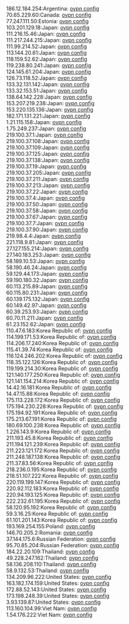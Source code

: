 186.12.184.254:Argentina: [ovpn config](vpn/186_12_184_254.ovpn)  
70.65.229.60:Canada: [ovpn config](vpn/70_65_229_60.ovpn)  
77.247.111.50:Estonia: [ovpn config](vpn/77_247_111_50.ovpn)  
103.201.129.18:Japan: [ovpn config](vpn/103_201_129_18.ovpn)  
111.216.15.46:Japan: [ovpn config](vpn/111_216_15_46.ovpn)  
111.217.244.215:Japan: [ovpn config](vpn/111_217_244_215.ovpn)  
111.99.214.52:Japan: [ovpn config](vpn/111_99_214_52.ovpn)  
113.144.20.61:Japan: [ovpn config](vpn/113_144_20_61.ovpn)  
118.159.52.62:Japan: [ovpn config](vpn/118_159_52_62.ovpn)  
119.238.80.241:Japan: [ovpn config](vpn/119_238_80_241.ovpn)  
124.145.61.204:Japan: [ovpn config](vpn/124_145_61_204.ovpn)  
126.73.118.52:Japan: [ovpn config](vpn/126_73_118_52.ovpn)  
133.32.131.142:Japan: [ovpn config](vpn/133_32_131_142.ovpn)  
133.32.153.51:Japan: [ovpn config](vpn/133_32_153_51.ovpn)  
138.64.142.228:Japan: [ovpn config](vpn/138_64_142_228.ovpn)  
153.207.219.238:Japan: [ovpn config](vpn/153_207_219_238.ovpn)  
153.220.135.136:Japan: [ovpn config](vpn/153_220_135_136.ovpn)  
182.171.131.221:Japan: [ovpn config](vpn/182_171_131_221.ovpn)  
1.21.115.158:Japan: [ovpn config](vpn/1_21_115_158.ovpn)  
1.75.249.237:Japan: [ovpn config](vpn/1_75_249_237.ovpn)  
219.100.37.1:Japan: [ovpn config](vpn/219_100_37_1.ovpn)  
219.100.37.108:Japan: [ovpn config](vpn/219_100_37_108.ovpn)  
219.100.37.109:Japan: [ovpn config](vpn/219_100_37_109.ovpn)  
219.100.37.125:Japan: [ovpn config](vpn/219_100_37_125.ovpn)  
219.100.37.138:Japan: [ovpn config](vpn/219_100_37_138.ovpn)  
219.100.37.19:Japan: [ovpn config](vpn/219_100_37_19.ovpn)  
219.100.37.205:Japan: [ovpn config](vpn/219_100_37_205.ovpn)  
219.100.37.211:Japan: [ovpn config](vpn/219_100_37_211.ovpn)  
219.100.37.213:Japan: [ovpn config](vpn/219_100_37_213.ovpn)  
219.100.37.22:Japan: [ovpn config](vpn/219_100_37_22.ovpn)  
219.100.37.4:Japan: [ovpn config](vpn/219_100_37_4.ovpn)  
219.100.37.50:Japan: [ovpn config](vpn/219_100_37_50.ovpn)  
219.100.37.58:Japan: [ovpn config](vpn/219_100_37_58.ovpn)  
219.100.37.67:Japan: [ovpn config](vpn/219_100_37_67.ovpn)  
219.100.37.7:Japan: [ovpn config](vpn/219_100_37_7.ovpn)  
219.100.37.90:Japan: [ovpn config](vpn/219_100_37_90.ovpn)  
219.98.4.4:Japan: [ovpn config](vpn/219_98_4_4.ovpn)  
221.118.9.81:Japan: [ovpn config](vpn/221_118_9_81.ovpn)  
27.127.155.214:Japan: [ovpn config](vpn/27_127_155_214.ovpn)  
27.140.183.253:Japan: [ovpn config](vpn/27_140_183_253.ovpn)  
58.189.10.53:Japan: [ovpn config](vpn/58_189_10_53.ovpn)  
58.190.46.24:Japan: [ovpn config](vpn/58_190_46_24.ovpn)  
59.129.44.173:Japan: [ovpn config](vpn/59_129_44_173.ovpn)  
59.190.180.32:Japan: [ovpn config](vpn/59_190_180_32.ovpn)  
60.113.215.89:Japan: [ovpn config](vpn/60_113_215_89.ovpn)  
60.115.80.231:Japan: [ovpn config](vpn/60_115_80_231.ovpn)  
60.139.175.132:Japan: [ovpn config](vpn/60_139_175_132.ovpn)  
60.149.42.97:Japan: [ovpn config](vpn/60_149_42_97.ovpn)  
60.39.253.93:Japan: [ovpn config](vpn/60_39_253_93.ovpn)  
60.70.11.211:Japan: [ovpn config](vpn/60_70_11_211.ovpn)  
61.23.152.62:Japan: [ovpn config](vpn/61_23_152_62.ovpn)  
110.47.6.183:Korea Republic of: [ovpn config](vpn/110_47_6_183.ovpn)  
114.199.171.53:Korea Republic of: [ovpn config](vpn/114_199_171_53.ovpn)  
114.206.17.240:Korea Republic of: [ovpn config](vpn/114_206_17_240.ovpn)  
115.41.39.74:Korea Republic of: [ovpn config](vpn/115_41_39_74.ovpn)  
116.124.246.202:Korea Republic of: [ovpn config](vpn/116_124_246_202.ovpn)  
118.35.122.126:Korea Republic of: [ovpn config](vpn/118_35_122_126.ovpn)  
119.199.214.30:Korea Republic of: [ovpn config](vpn/119_199_214_30.ovpn)  
121.140.177.250:Korea Republic of: [ovpn config](vpn/121_140_177_250.ovpn)  
121.141.154.214:Korea Republic of: [ovpn config](vpn/121_141_154_214.ovpn)  
14.42.16.181:Korea Republic of: [ovpn config](vpn/14_42_16_181.ovpn)  
14.47.15.88:Korea Republic of: [ovpn config](vpn/14_47_15_88.ovpn)  
175.113.228.172:Korea Republic of: [ovpn config](vpn/175_113_228_172.ovpn)  
175.194.230.228:Korea Republic of: [ovpn config](vpn/175_194_230_228.ovpn)  
175.194.92.191:Korea Republic of: [ovpn config](vpn/175_194_92_191.ovpn)  
175.213.67.191:Korea Republic of: [ovpn config](vpn/175_213_67_191.ovpn)  
180.69.100.238:Korea Republic of: [ovpn config](vpn/180_69_100_238.ovpn)  
1.226.143.9:Korea Republic of: [ovpn config](vpn/1_226_143_9.ovpn)  
211.193.45.8:Korea Republic of: [ovpn config](vpn/211_193_45_8.ovpn)  
211.194.121.239:Korea Republic of: [ovpn config](vpn/211_194_121_239.ovpn)  
211.223.121.172:Korea Republic of: [ovpn config](vpn/211_223_121_172.ovpn)  
211.248.187.138:Korea Republic of: [ovpn config](vpn/211_248_187_138.ovpn)  
211.37.83.56:Korea Republic of: [ovpn config](vpn/211_37_83_56.ovpn)  
218.236.0.195:Korea Republic of: [ovpn config](vpn/218_236_0_195.ovpn)  
218.51.107.222:Korea Republic of: [ovpn config](vpn/218_51_107_222.ovpn)  
220.119.199.147:Korea Republic of: [ovpn config](vpn/220_119_199_147.ovpn)  
220.92.112.183:Korea Republic of: [ovpn config](vpn/220_92_112_183.ovpn)  
220.94.193.125:Korea Republic of: [ovpn config](vpn/220_94_193_125.ovpn)  
222.232.61.195:Korea Republic of: [ovpn config](vpn/222_232_61_195.ovpn)  
58.120.95.192:Korea Republic of: [ovpn config](vpn/58_120_95_192.ovpn)  
59.3.16.25:Korea Republic of: [ovpn config](vpn/59_3_16_25.ovpn)  
61.101.201.143:Korea Republic of: [ovpn config](vpn/61_101_201_143.ovpn)  
193.169.254.155:Poland: [ovpn config](vpn/193_169_254_155.ovpn)  
146.70.205.2:Romania: [ovpn config](vpn/146_70_205_2.ovpn)  
37.144.175.6:Russian Federation: [ovpn config](vpn/37_144_175_6.ovpn)  
95.70.85.204:Russian Federation: [ovpn config](vpn/95_70_85_204.ovpn)  
184.22.20.109:Thailand: [ovpn config](vpn/184_22_20_109.ovpn)  
49.228.247.162:Thailand: [ovpn config](vpn/49_228_247_162.ovpn)  
58.136.208.110:Thailand: [ovpn config](vpn/58_136_208_110.ovpn)  
58.9.132.53:Thailand: [ovpn config](vpn/58_9_132_53.ovpn)  
134.209.96.222:United States: [ovpn config](vpn/134_209_96_222.ovpn)  
163.182.174.159:United States: [ovpn config](vpn/163_182_174_159.ovpn)  
172.88.52.143:United States: [ovpn config](vpn/172_88_52_143.ovpn)  
173.198.248.39:United States: [ovpn config](vpn/173_198_248_39.ovpn)  
3.93.139.87:United States: [ovpn config](vpn/3_93_139_87.ovpn)  
113.160.104.99:Viet Nam: [ovpn config](vpn/113_160_104_99.ovpn)  
1.54.176.222:Viet Nam: [ovpn config](vpn/1_54_176_222.ovpn)  
